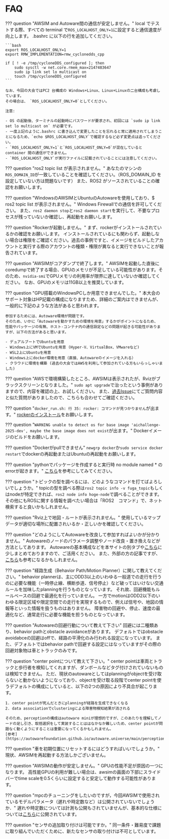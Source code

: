 # FAQ

??? question "AWSIM and Autoware間の通信が安定しません。"
    local でテストする際、すべての terminal で`ROS_LOCALHOST_ONLY=1`に設定すると通信速度が向上します。
    .bashrc に以下の行を追加してください。

    ```bash
    export ROS_LOCALHOST_ONLY=1
    export RMW_IMPLEMENTATION=rmw_cyclonedds_cpp

    if [ ! -e /tmp/cycloneDDS_configured ]; then
        sudo sysctl -w net.core.rmem_max=2147483647
        sudo ip link set lo multicast on
        touch /tmp/cycloneDDS_configured
    ```

    なお、今回の大会ではPC2 台構成の Windows+Linux、Linux+Linuxの二台構成も考慮しています。
    その場合は、 `ROS_LOCALHOST_ONLY=0`としてください。

    注意:

    - OS の起動後、ターミナルの起動時にパスワードが要求され、初回には `sudo ip link set lo multicast on` が必要です。
    - 一度上記のように.bashrc に書き込んで変更したことを忘れると常に適用されてしまうことになるため、`echo $ROS_LOCALHOST_ONLY`で確認するなど必ず変更点は追ってください。
    - `ROS_LOCALHOST_ONLY=1`と`ROS_LOCALHOST_ONLY=0`が混在していると container 間の通信ができません。
    - `ROS_LOCALHOST_ONLY`が実行ファイルに記載されていることには注意してください。



??? question "ros2 topic list が表示されません。"
    あなたのマシンの`ROS_DOMAIN_ID`が一致していることを確認してください。（ROS_DOMAIN_ID を設定していない方は問題ないです）
    また、ROS2 がソースされていることの確認をお願いします。



??? question "WindowsのAWSIMとUbuntuのAutowareを使用しており、$ ros2 topic list が表示されません。"
    Windows Firewallでの通信を許可してください。
    また、`ros2 daemon stop`と`ros2 daemon start`を実行して、不要なプロセスが残っていないか確認し、再起動をお願いします。



??? question "Rockerが起動しません。"
    まず、rockerがインストールされているかの確認をお願いします。
    インストールされているにも関わらず、起動しない場合は権限をご確認ください。過去の事例ですと、イメージをビルドしたアカウントと実行する際のアカウントの種類・権限が異なると実行できないことが報告されています。



??? question "AWSIMがコアダンプで終了します。"
    AWSIMを起動した直後にcoredumpで終了する場合、GPUのメモリが不足している可能性があります。そのため、`nvidia-smi`でGPUメモリの利用率が限界に達していないか確認してください。
    なお、GPUのメモリは11GB以上を推奨しています。



??? question "GPU搭載のWindowsPCしか用意できませんでした。"
    本大会のサポート対象はHP記載の構成になりますため、詳細のご案内はできませんが、一般的に下記のような方法があると思われます。

    参加するためには、Autoware環境が問題です。
    そのため、いかに「Autowareを動かすための環境を用意」するかがポイントになるため、
    性能やパッケージの有無、ホスト-コンテナ内の通信設定などの問題が起きる可能性がありますが、以下の方法があると思います。

    - デュアルブートでUbuntuを用意
    - Windows上にVMでUbuntuを用意 (Hyper-V、VirtualBox、VMwareなど)
    - WSL2上にUbuntuを用意
    - Windows上にdocker環境を用意（直接、Autowareのイメージを入れる）
    - クラウドに環境を構築 (過去の大会ではAWSを利用して参加されている方もいらっしゃいました)



??? question "AWSで環境構築したところ、AWSIMは表示されたが、Rvizがブラックスクリーンとなりました。"
    `sudo apt upgrade`で治ったという事例がありますので、内容を確認の上、お試しください。
    また、[過去Issue](https://github.com/ros2/rviz/issues/948)にてご質問内容と似た質問がありましたので、こちらも合わせてご確認ください。



??? question "`docker_run.sh: 行 35: rocker: コマンドが見つかりません`が出ます。"
    [rockerのインストール](../docs/setup/docker.ja.md)をお願いします。



??? question "`WARNING unable to detect os for base image 'aichallenge-2025-dev', maybe the base image does not exist`が出ます。"
    Dockerイメージのビルドをお願いします。



??? question "Dockerがpullできません"
    `newgrp docker`か`sudo service docker restart`でdockerの再起動またはUbuntuの再起動をお願いします。



??? question "pythonでパッケージを作成すると実行時 no module named * のerrorが起きます。"
    [こちら](https://zenn.dev/tasada038/articles/5d8ba66aa34b85#setup.py%E3%81%ABsubmodules%E3%81%A8%E3%81%97%E3%81%A6%E3%83%91%E3%83%83%E3%82%B1%E3%83%BC%E3%82%B8%E3%82%92%E8%BF%BD%E5%8A%A0%E3%81%99%E3%82%8B)を参考にしてみてください。



??? question "トピックの型を調べるには、どのようなコマンドを打てばよろしいでしょうか。"
    topicの型を調べる際は`ros2 topic info -v fuga_topic`もしくはnodeが特定できれば、`ros2 node info hoge-node`で調べることができます。
    その他にもROSに関する情報を調べたい場合は「ROS2　コマンド」で、ネット検索すると良いかもしれません。



??? question "Rviz上で地図・ルートが表示されません。"
    使用しているマップデータが適切な場所に配置されいるか・正しいかを確認してください。



??? question "どのようにしてAutowareを改良して参加すればよいかが分かりません。"
    Autowareのノードのパラメータ調整やノード改良・置き換えなどが方法としてあります。
    Autowareの基本構成などを本サイトの別タブや[こちら](https://automotiveaichallenge.github.io/aichallenge2023-integ/customize/index.html)に少しまとめておりますので、ご活用ください。
    また、外部の方の記事ですが、[こちら](https://qiita.com/h_bog/items/86fba5b94b2148c4d9da)も参考になるかもしれません。



??? question "経路生成（Behavior Path/Motion Planner）に関して教えてください。"
    behavior plannerは、主にODD3以上のいわゆる一般道での走行を行うのに必要な機能（一時停止線、横断歩道、信号停止）など破ってはいけない交通ルールを加味したplanningを行うものとなっています。
    それ故、回避機能もルールベースの回避で最適化を行っていません。
    一方でmotionはODD2以下のいわゆる限定区域や限定空間での走行を実現するもので、例えば信号や、地図の情報等といった情報を扱うものはありません。
    障害物の回避や、停止、速度の最適化など、通常走行に必要な機能を担うものとなっています。



??? question "Autowareの回避行動について教えて下さい"
    回避には二種類あり、behavior pathとobstacle avoidanceがあります。
    デフォルトではobstacle avoidabceの回避はoffで、経路の平滑化のみ行われる設定になっています。
    また、デフォルトではbehavior pathで回避する設定にはなっていますがその際の回避対象物は車とトラックのみです。



??? question "center pointについて教えて下さい。"
    center pointは車両とトラックと歩行者を検知してくれますが、ダンボールなどタグ付けされていないものは検知できません。
    ただ、現状のautowareとしてはplanningがobjectを受け取らないと動かないようになっており、objectを受け取る段階でcenter pointを使うデフォルトの構成にしていると、以下の2つの原因により不具合が起こります。

    1. center pointが死んだときにplanningが経路を生成できなくなる
    2. data associationでclusteringによる障害物検知結果が消される

    そのため、perceptionの構成はautoware miniが理想的ですが、このあたりを理解してノードの足し引き、取捨選択をして実装することははなかなか難しいため、center pointが問題なく動くようにすることは重要になってくるかもしれません。
    [参考](https://autowarefoundation.github.io/autoware.universe/main/perception/autoware_lidar_centerpoint/)



??? question "車を初期位置にリセットするにはどうすればいいでしょうか。"
    現状、AWSIMを再起動する方法しかございません。



??? question "AWSIMの動作が安定しません。"
    GPUの性能不足が原因の一つになります。
    高性能GPUの利用が難しい場合は、awsimの画面の下部にスライドバーでtime scaleを0.5くらいに設定すると安定して動作する可能性があります。



??? question "mpcのチューニングをしたいのですが，今回AWSIMで使用されているモデルパラメータ（遅れや時定数など）は公開されていないでしょうか．"
    遅れや時定数については計測も公開もされていませんが、基本的な仕様については[こちら](./specifications/simulator.ja.md)に公開されています。



??? question "センサの追加取り付けは可能ですか。"
    同一条件・難易度で課題に取り組んでいただくために、新たなセンサの取り付けは不可としています。
